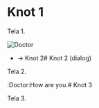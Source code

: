 # Knot 1

Tela 1.

![Doctor](images/doctor.png)

* -> Knot 2# Knot 2 (dialog)

Tela 2.

:Doctor:How are you.# Knot 3

Tela 3.